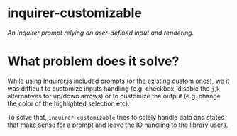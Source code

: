 # inquirer-customizable
_An Inquirer prompt relying on user-defined input and rendering._

# What problem does it solve?
While using Inquirer.js included prompts (or the existing custom ones),
we it was difficult to customize inputs handling (e.g. checkbox, disable the `j`,`k` alternatives for up/down arrows)
or to customize the output (e.g. change the color of the highlighted selection etc).

To solve that, `inquirer-customizable` tries to solely handle data and states that make sense for a prompt and
leave the IO handling to the library users.
